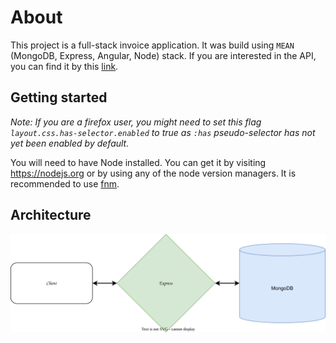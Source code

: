 # About
This project is a full-stack invoice application. It was build using `MEAN` (MongoDB, Express, Angular, Node) stack.
If you are interested in the API, you can find it by this [link](https://github.com/Glattoni/invoice-app-api).

## Getting started
_Note: If you are a firefox user, you might need to set this flag `layout.css.has-selector.enabled` to true as `:has` pseudo-selector has not yet been enabled by default._

You will need to have Node installed. You can get it by visiting https://nodejs.org or by using any of the node version managers. It is recommended to use [fnm](https://github.com/Schniz/fnm).

## Architecture

<div align="center">
  <img src="./src/assets/images/architecture.svg" alt="i use arch btw">
</div>
